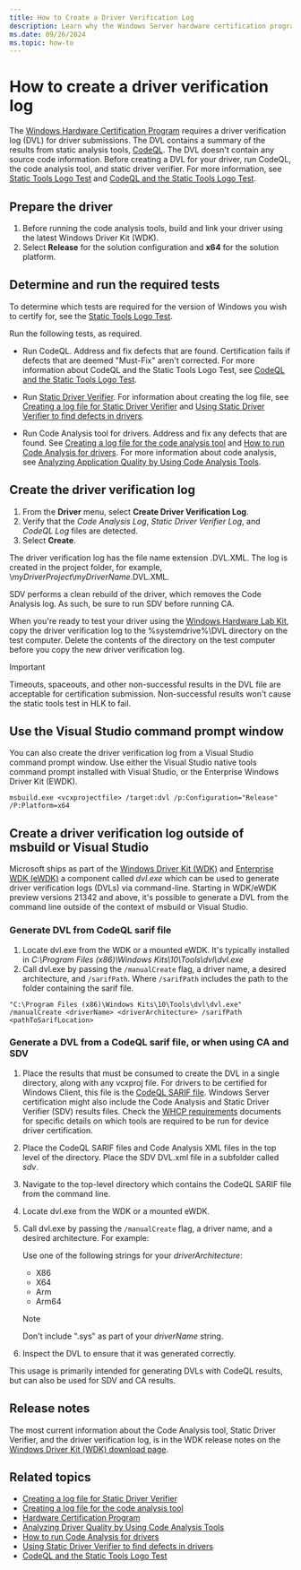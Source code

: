 ```yaml
---
title: How to Create a Driver Verification Log
description: Learn why the Windows Server hardware certification program requires a driver verification log (DVL) for all applicable driver submissions.
ms.date: 09/26/2024
ms.topic: how-to
---
```


# How to create a driver verification log

The [Windows Hardware Certification Program](/windows-hardware/design/compatibility/) requires a driver verification log (DVL) for driver submissions. The DVL contains a summary of the results from static analysis tools, [CodeQL](../devtest/static-tools-and-codeql.md). The DVL doesn't contain any source code information. Before creating a DVL for your driver, run CodeQL, the code analysis tool, and static driver verifier. For more information, see [Static Tools Logo Test](/windows-hardware/test/hlk/testref/6ab6df93-423c-4af6-ad48-8ea1049155ae) and [CodeQL and the Static Tools Logo Test](../devtest/static-tools-and-codeql.md).

## Prepare the driver

1. Before running the code analysis tools, build and link your driver using the latest Windows Driver Kit (WDK).
1. Select **Release** for the solution configuration and **x64** for the solution platform.

## Determine and run the required tests

To determine which tests are required for the version of Windows you wish to certify for, see the [Static Tools Logo Test](/windows-hardware/test/hlk/testref/6ab6df93-423c-4af6-ad48-8ea1049155ae).

Run the following tests, as required.

- Run CodeQL. Address and fix defects that are found. Certification fails if defects that are deemed "Must-Fix" aren't corrected. For more information about CodeQL and the Static Tools Logo Test, see [CodeQL and the Static Tools Logo Test](../devtest/static-tools-and-codeql.md).

- Run [Static Driver Verifier](../devtest/static-driver-verifier.md). For information about creating the log file, see [Creating a log file for Static Driver Verifier](creating-a-log-file-for-static-driver-verifier.md) and [Using Static Driver Verifier to find defects in drivers](../devtest/using-static-driver-verifier-to-find-defects-in-drivers.md).

- Run Code Analysis tool for drivers. Address and fix any defects that are found. See [Creating a log file for the code analysis tool](creating-a-log-file-for-the-code-analysis-tool.md) and [How to run Code Analysis for drivers](../devtest/how-to-run-code-analysis-for-drivers.md). For more information about code analysis, see [Analyzing Application Quality by Using Code Analysis Tools](/previous-versions/visualstudio/visual-studio-2013/dd264897(v=vs.120)).

## Create the driver verification log

1. From the **Driver** menu, select **Create Driver Verification Log**.
1. Verify that the *Code Analysis Log*, *Static Driver Verifier Log*, and *CodeQL Log* files are detected.
1. Select **Create**.

The driver verification log has the file name extension .DVL.XML. The log is created in the project folder, for example, \\*myDriverProject*\\*myDriverName*.DVL.XML.

SDV performs a clean rebuild of the driver, which removes the Code Analysis log. As such, be sure to run SDV before running CA.

When you're ready to test your driver using the [Windows Hardware Lab Kit](/windows-hardware/test/hlk/), copy the driver verification log to the %systemdrive%\\DVL directory on the test computer. Delete the contents of the directory on the test computer before you copy the new driver verification log.

> [!IMPORTANT]
> Timeouts, spaceouts, and other non-successful results in the DVL file are acceptable for certification submission. Non-successful results won't cause the static tools test in HLK to fail.

## Use the Visual Studio command prompt window

You can also create the driver verification log from a Visual Studio command prompt window. Use either the Visual Studio native tools command prompt installed with Visual Studio, or the Enterprise Windows Driver Kit (EWDK).

```console
msbuild.exe <vcxprojectfile> /target:dvl /p:Configuration="Release" /P:Platform=x64
```

## Create a driver verification log outside of msbuild or Visual Studio

Microsoft ships as part of the [Windows Driver Kit (WDK)](../download-the-wdk.md) and [Enterprise WDK (eWDK)](../download-the-wdk.md#download-icon-for-ewdk-enterprise-wdk-ewdk) a component called *dvl.exe* which can be used to generate driver verification logs (DVLs) via command-line. Starting in WDK/eWDK preview versions 21342 and above, it's possible to generate a DVL from the command line outside of the context of msbuild or Visual Studio.

### Generate DVL from CodeQL sarif file

1. Locate dvl.exe from the WDK or a mounted eWDK. It's typically installed in *C:\Program Files (x86)\Windows Kits\10\Tools\dvl\dvl.exe*
1. Call dvl.exe by passing the `/manualCreate` flag, a driver name, a desired architecture, and `/sarifPath`. Where `/sarifPath` includes the path to the folder containing the sarif file.

```console
"C:\Program Files (x86)\Windows Kits\10\Tools\dvl\dvl.exe" /manualCreate <driverName> <driverArchitecture> /sarifPath <pathToSarifLocation>
```

### Generate a DVL from a CodeQL sarif file, or when using CA and SDV

1. Place the results that must be consumed to create the DVL in a single directory, along with any vcxproj file. For drivers to be certified for Windows Client, this file is the [CodeQL SARIF file](../devtest/static-tools-and-codeql.md#3-perform-analysis). Windows Server certification might also include the Code Analysis and Static Driver Verifier (SDV) results files. Check the [WHCP requirements](/windows-hardware/design/compatibility/whcp-specifications-policies) documents for specific details on which tools are required to be run for device driver certification.
1. Place the CodeQL SARIF files and Code Analysis XML files in the top level of the directory. Place the SDV DVL.xml file in a subfolder called *sdv*.
1. Navigate to the top-level directory which contains the CodeQL SARIF file from the command line.
1. Locate dvl.exe from the WDK or a mounted eWDK.
1. Call dvl.exe by passing the `/manualCreate` flag, a driver name, and a desired architecture. For example:

   Use one of the following strings for your *driverArchitecture*:

   - X86
   - X64
   - Arm
   - Arm64

   > [!NOTE]
   > Don't include ".sys" as part of your *driverName* string.

1. Inspect the DVL to ensure that it was generated correctly.

This usage is primarily intended for generating DVLs with CodeQL results, but can also be used for SDV and CA results.

## Release notes

The most current information about the Code Analysis tool, Static Driver Verifier, and the driver verification log, is in the WDK release notes on the [Windows Driver Kit (WDK) download page](https://go.microsoft.com/fwlink/p/?linkid=254897).

## Related topics

- [Creating a log file for Static Driver Verifier](creating-a-log-file-for-static-driver-verifier.md)
- [Creating a log file for the code analysis tool](creating-a-log-file-for-the-code-analysis-tool.md)
- [Hardware Certification Program](/previous-versions/windows/hardware/hck/jj124227(v=vs.85))
- [Analyzing Driver Quality by Using Code Analysis Tools](analyzing-driver-quality-by-using-code-analysis-tools.md)
- [How to run Code Analysis for drivers](../devtest/how-to-run-code-analysis-for-drivers.md)
- [Using Static Driver Verifier to find defects in drivers](../devtest/using-static-driver-verifier-to-find-defects-in-drivers.md)
- [CodeQL and the Static Tools Logo Test](../devtest/static-tools-and-codeql.md)
